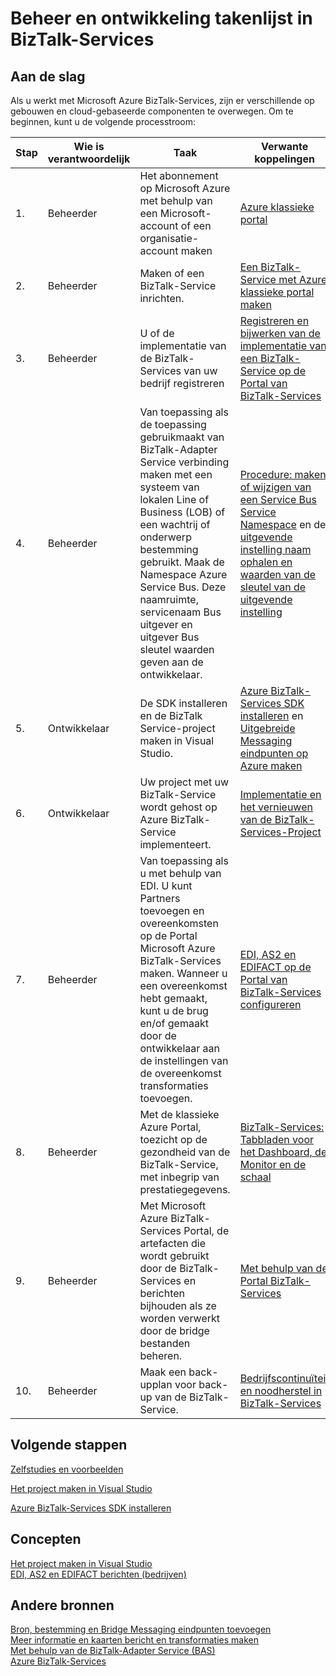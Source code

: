 <properties
    pageTitle="Beheer- en Taakoverzicht in BizTalk-Services | Microsoft Azure"
    description="Planning en project steun voor het implementeren van Azure BizTalk-Services."
    services="biztalk-services"
    documentationCenter=""
    authors="msftman"
    manager="erikre"
    editor=""/>

<tags
    ms.service="biztalk-services"
    ms.workload="integration"
    ms.tgt_pltfrm="na"
    ms.devlang="na"
    ms.topic="article"
    ms.date="08/15/2016"
    ms.author="deonhe"/>

# <a name="administration-and-development-task-list-in-biztalk-services"></a>Beheer en ontwikkeling takenlijst in BizTalk-Services  

## <a name="getting-started"></a>Aan de slag
Als u werkt met Microsoft Azure BizTalk-Services, zijn er verschillende op gebouwen en cloud-gebaseerde componenten te overwegen. Om te beginnen, kunt u de volgende processtroom:  

|Stap|Wie is verantwoordelijk|Taak|Verwante koppelingen|
|----|----|----|----|
|1.|Beheerder|Het abonnement op Microsoft Azure met behulp van een Microsoft-account of een organisatie-account maken|[Azure klassieke portal](http://go.microsoft.com/fwlink/p/?LinkID=213885)|
|2.|Beheerder|Maken of een BizTalk-Service inrichten.|[Een BizTalk-Service met Azure klassieke portal maken](http://go.microsoft.com/fwlink/p/?LinkID=302280)|
|3.|Beheerder|U of de implementatie van de BizTalk-Services van uw bedrijf registreren|[Registreren en bijwerken van de implementatie van een BizTalk-Service op de Portal van BizTalk-Services](https://msdn.microsoft.com/library/azure/hh689837.aspx)|
|4.|Beheerder|Van toepassing als de toepassing gebruikmaakt van BizTalk-Adapter Service verbinding maken met een systeem van lokalen Line of Business (LOB) of een wachtrij of onderwerp bestemming gebruikt.  Maak de Namespace Azure Service Bus. Deze naamruimte, servicenaam Bus uitgever en uitgever Bus sleutel waarden geven aan de ontwikkelaar.|[Procedure: maken of wijzigen van een Service Bus Service Namespace](../service-bus-messaging/service-bus-dotnet-get-started-with-queues.md) en de [uitgevende instelling naam ophalen en waarden van de sleutel van de uitgevende instelling](biztalk-issuer-name-issuer-key.md)|
|5.|Ontwikkelaar|De SDK installeren en de BizTalk Service-project maken in Visual Studio.|[Azure BizTalk-Services SDK installeren](https://msdn.microsoft.com/library/azure/hh689760.aspx) en [Uitgebreide Messaging eindpunten op Azure maken](https://msdn.microsoft.com/library/azure/hh689766.aspx)|
|6.|Ontwikkelaar|Uw project met uw BizTalk-Service wordt gehost op Azure BizTalk-Service implementeert.|[Implementatie en het vernieuwen van de BizTalk-Services-Project](https://msdn.microsoft.com/library/azure/hh689881.aspx)|
|7.|Beheerder|Van toepassing als u met behulp van EDI.  U kunt Partners toevoegen en overeenkomsten op de Portal Microsoft Azure BizTalk-Services maken. Wanneer u een overeenkomst hebt gemaakt, kunt u de brug en/of gemaakt door de ontwikkelaar aan de instellingen van de overeenkomst transformaties toevoegen.|[EDI, AS2 en EDIFACT op de Portal van BizTalk-Services configureren](https://msdn.microsoft.com/library/azure/hh689853.aspx)|
|8.|Beheerder|Met de klassieke Azure Portal, toezicht op de gezondheid van de BizTalk-Service, met inbegrip van prestatiegegevens.|[BizTalk-Services: Tabbladen voor het Dashboard, de Monitor en de schaal](http://go.microsoft.com/fwlink/p/?LinkID=302281)|
|9.|Beheerder|Met Microsoft Azure BizTalk-Services Portal, de artefacten die wordt gebruikt door de BizTalk-Services en berichten bijhouden als ze worden verwerkt door de bridge bestanden beheren.|[Met behulp van de Portal BizTalk-Services](https://msdn.microsoft.com/library/azure/dn874043.aspx)|
|10.|Beheerder|Maak een back-upplan voor back-up van de BizTalk-Service.|[Bedrijfscontinuïteit en noodherstel in BizTalk-Services](https://msdn.microsoft.com/library/azure/dn509557.aspx) |  
## <a name="next-steps"></a>Volgende stappen
[Zelfstudies en voorbeelden](https://msdn.microsoft.com/library/azure/hh689895.aspx)

[Het project maken in Visual Studio](https://msdn.microsoft.com/library/azure/hh689811.aspx)

[Azure BizTalk-Services SDK installeren](https://msdn.microsoft.com/library/azure/hh689760.aspx)

## <a name="concepts"></a>Concepten
[Het project maken in Visual Studio](https://msdn.microsoft.com/library/azure/hh689811.aspx)  
[EDI, AS2 en EDIFACT berichten (bedrijven)](https://msdn.microsoft.com/library/azure/hh689898.aspx)  
## <a name="other-resources"></a>Andere bronnen  
[Bron, bestemming en Bridge Messaging eindpunten toevoegen](https://msdn.microsoft.com/library/azure/hh689877.aspx)  
[Meer informatie en kaarten bericht en transformaties maken](https://msdn.microsoft.com/library/azure/hh689905.aspx)  
[Met behulp van de BizTalk-Adapter Service (BAS)](https://msdn.microsoft.com/library/azure/hh689889.aspx)  
[Azure BizTalk-Services](http://go.microsoft.com/fwlink/p/?LinkID=303664)
